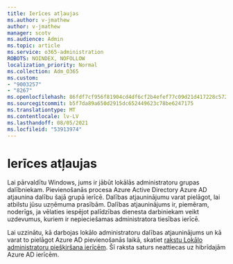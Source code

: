 ```yaml
---
title: Ierīces atļaujas
ms.author: v-jmathew
author: v-jmathew
manager: scotv
ms.audience: Admin
ms.topic: article
ms.service: o365-administration
ROBOTS: NOINDEX, NOFOLLOW
localization_priority: Normal
ms.collection: Adm_O365
ms.custom:
- "9003257"
- "8267"
ms.openlocfilehash: 86fdf7cf956f81904cd4df6cf2b4efef77c09d21d417228c5722f5afcbe5727f
ms.sourcegitcommit: b5f7da89a650d2915dc652449623c78be6247175
ms.translationtype: MT
ms.contentlocale: lv-LV
ms.lasthandoff: 08/05/2021
ms.locfileid: "53913974"
---
```

# <a name="device-permissions"></a>Ierīces atļaujas

Lai pārvaldītu Windows, jums ir jābūt lokālās administratoru grupas dalībniekam. Pievienošanās procesa Azure Active Directory Azure AD atjaunina dalību šajā grupā ierīcē. Dalības atjauninājumu varat pielāgot, lai atbilstu jūsu uzņēmuma prasībām. Dalības atjauninājums ir, piemēram, noderīgs, ja vēlaties iespējot palīdzības dienesta darbiniekam veikt uzdevumus, kuriem ir nepieciešamas administratora tiesības ierīcē.

Lai uzzinātu, kā darbojas lokālo administratoru dalības atjauninājums un kā varat to pielāgot Azure AD pievienošanās laikā, skatiet [rakstu Lokālo administratoru piešķiršana ierīcēm](https://docs.microsoft.com/azure/active-directory/devices/assign-local-admin). Šī raksta saturs neattiecas uz hibrīdajām Azure AD ierīcēm.
